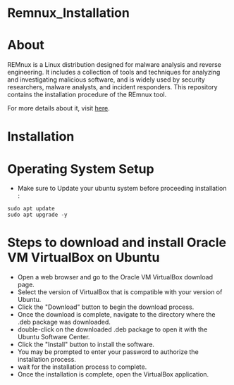 # Remnux_Installation

# About
REMnux is a Linux distribution designed for malware analysis and reverse engineering. It includes a collection of tools and techniques for analyzing and investigating malicious software, and is widely used by security researchers, malware analysts, and incident responders.
This repository contains the installation procedure of the REmnux tool.

For more details about it, visit [here](https://docs.remnux.org/).

# Installation

# Operating System Setup

- Make sure to Update your ubuntu system before proceeding installation :
```
sudo apt update
sudo apt upgrade -y
```
# Steps to download and install Oracle VM VirtualBox on Ubuntu
- Open a web browser and go to the Oracle VM VirtualBox download page.
- Select the version of VirtualBox that is compatible with your version of Ubuntu.
- Click the "Download" button to begin the download process.
- Once the download is complete, navigate to the directory where the .deb package was downloaded.
- double-click on the downloaded .deb package to open it with the Ubuntu Software Center.
- Click the "Install" button to install the software.
- You may be prompted to enter your password to authorize the installation process.
- wait for the installation process to complete.
- Once the installation is complete, open the VirtualBox application.

